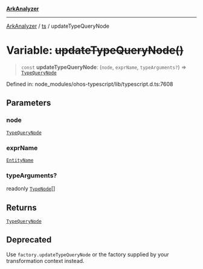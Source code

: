 [**ArkAnalyzer**](../../../../README.md)

***

[ArkAnalyzer](../../../../globals.md) / [ts](../README.md) / updateTypeQueryNode

# Variable: ~~updateTypeQueryNode()~~

> `const` **updateTypeQueryNode**: (`node`, `exprName`, `typeArguments?`) => [`TypeQueryNode`](../interfaces/TypeQueryNode.md)

Defined in: node\_modules/ohos-typescript/lib/typescript.d.ts:7608

## Parameters

### node

[`TypeQueryNode`](../interfaces/TypeQueryNode.md)

### exprName

[`EntityName`](../type-aliases/EntityName.md)

### typeArguments?

readonly [`TypeNode`](../interfaces/TypeNode.md)[]

## Returns

[`TypeQueryNode`](../interfaces/TypeQueryNode.md)

## Deprecated

Use `factory.updateTypeQueryNode` or the factory supplied by your transformation context instead.
